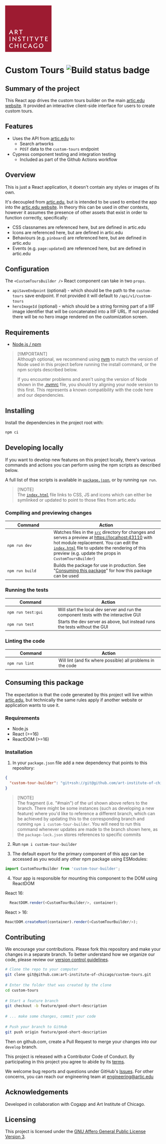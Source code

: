 ![Art Institute of Chicago](https://raw.githubusercontent.com/Art-Institute-of-Chicago/template/master/aic-logo.gif)

# Custom Tours ![Build status badge](https://github.com/art-institute-of-chicago/custom-tours/actions/workflows/build.yml/badge.svg)


## Summary of the project

This React app drives the custom tours builder on the main [artic.edu website](https://artic.edu/custom-tours). It provided an interactive client-side interface for users to create custom tours.

## Features

- Uses the API from [artic.edu](https://artic.edu) to:
  - Search artworks
  - `POST` data to the `custom-tours` endpoint
- Cypress component testing and integration testing
  - Included as part of the Github Actions workflow

## Overview

This is just a React application, it doesn't contain any styles or images of its own.

It's decoupled from [artic.edu](https://github.com/art-institute-of-chicago/artic.edu), but is intended to be used to embed the app into the [artic.edu website](https://artic.edu). In theory this can be used in other contexts, however it assumes the presence of other assets that exist in order to function correctly, specifically:

- CSS classnames are referenced here, but are defined in artic.edu
- Icons are referenced here, but are defined in artic.edu
- Behaviours (e.g. `pinboard`) are referenced here, but are defined in artic.edu
- Events (e.g. `page:updated`) are referenced here, but are defined in artic.edu

## Configuration

The `<CustomToursBuilder />` React component can take in two `props`.

- `apiSaveEndpoint` (optional) - which should be the path to the `custom-tours` save endpoint. If not provided it will default to `/api/v1/custom-tours`
- `heroImageId` (optional) - which should be a string forming part of a IIIF image identifier that will be concatenated into a IIIF URL. If not provided there will be no hero image rendered on the customization screen.


## Requirements

- [Node.js / npm](https://docs.npmjs.com/downloading-and-installing-node-js-and-npm)

> [!IMPORTANT]<br>
> Although optional, we recommend using [nvm](https://github.com/nvm-sh/nvm) to match the version of Node used in this project before running the install command, or the npm scripts described below.
>
> If you encounter problems and aren't using the version of Node shown in the [.nvmrc](.nvmrc) file, you should try aligning your node version to this first. This represents a known compatibility with the code here and our dependencies.


## Installing

Install the dependencies in the project root with:

```bash
npm ci
```

## Developing locally

If you want to develop new features on this project locally, there's various commands and actions you can perform using the npm scripts as described below.

A full list of thse scripts is available in [`package.json`](package.json), or by running `npm run`.


> [!NOTE]<br>
> The [`index.html`](./index.html) file links to CSS, JS and icons which can either be symlinked or updated to point to those files from artic.edu


### Compiling and previewing changes

<table width="100%">
  <thead>
    <tr>
      <th width="300px">Command</th>
      <th width="800px">Action</th>
    </tr>
  </thead>
  <tbody>
    <tr>
      <td><code>npm run dev</code></td>
      <td>Watches files in the <a href="./src"><code>src</code></a> directory for changes and serves a preview at <a href="https://localhost:43110">https://localhost:43110</a> with hot module replacement. You can edit the <a href="./index.html"><code>index.html</code></a> file to update the rendering of this preview (e.g. update the props in <code>CustomToursBuilder</code>)</a></td>
    </tr>
    <tr>
      <td><code>npm run build</code></td>
      <td>Builds the package for use in production. See "<a href="#consuming-this-package">Consuming this package</a>" for how this package can be used</td>
    </tr>
  </tbody>
</table>


### Running the tests

<table width="100%">
  <thead>
    <tr>
      <th width="300px">Command</th>
      <th width="800px">Action</th>
    </tr>
  </thead>
  <tbody>
    <tr>
      <td><code>npm run test:gui</code></td>
      <td>Will start the local dev server and run the component tests with the interactive GUI</td>
    </tr>
    <tr>
      <td><code>npm run test</code></td>
      <td>Starts the dev server as above, but instead runs the tests without the GUI</td>
    </tr>
  </tbody>
</table>

### Linting the code

<table width="100%">
  <thead>
    <tr>
      <th width="300px">Command</th>
      <th width="800px">Action</th>
    </tr>
  </thead>
  <tbody>
    <tr>
      <td><code>npm run lint</code></td>
      <td>Will lint (and fix where possible) all problems in the code</td>
    </tr>
  </tbody>
</table>

## Consuming this package

The expectation is that the code generated by this project will live within [artic.edu](https://www.artic.edu/), but technically the same rules apply if another website or application wants to use it.


### Requirements

- Node.js
- React (>=16)
- ReactDOM (>=16)

### Installation

1. In your `package.json` file add a new dependency that points to this repository:

```json
{
  "custom-tour-builder": "git+ssh://git@github.com/art-institute-of-chicago/custom-tours.git#main",
}
```

> [!NOTE]<br>
> The fragment (i.e. "#main") of the url shown above refers to the branch. There might be some instances (such as developing a new feature) where you'd like to reference a different branch, which can be achieved by updating this to the corresponding branch and running `npm i custom-tour-builder`. You will need to run this command whenever updates are made to the branch shown here, as the `package-lock.json` stores references to specific commits

2. Run `npm i custom-tour-builder`

3. The default export for the primary component of this app can be accessed as you would any other npm package using ESModules:
```js
import CustomTourBuilder from 'custom-tour-builder';
```

4. Your app is responsible for mounting this component to the DOM using ReactDOM

React 16:
```js
  ReactDOM.render(<CustomTourBuilder/>, container);
```


React > 16:
```js
ReactDOM.createRoot(container).render(<CustomTourBuilder/>);
```


## Contributing

We encourage your contributions. Please fork this repository and make your changes in a separate branch. To better understand how we organize our code, please review our [version control guidelines](https://docs.google.com/document/d/1B-27HBUc6LDYHwvxp3ILUcPTo67VFIGwo5Hiq4J9Jjw).

```bash
# Clone the repo to your computer
git clone git@github.com:art-institute-of-chicago/custom-tours.git

# Enter the folder that was created by the clone
cd custom-tours

# Start a feature branch
git checkout -b feature/good-short-description

# ... make some changes, commit your code

# Push your branch to GitHub
git push origin feature/good-short-description
```

Then on github.com, create a Pull Request to merge your changes into our
`develop` branch.

This project is released with a Contributor Code of Conduct. By participating in
this project you agree to abide by its [terms](CODE_OF_CONDUCT.md).

We welcome bug reports and questions under GitHub's [Issues](issues). For other concerns, you can reach our engineering team at [engineering@artic.edu](mailto:engineering@artic.edu)

## Acknowledgements

Developed in collaboration with Cogapp and Art Institute of Chicago.
## Licensing

This project is licensed under the [GNU Affero General Public License
Version 3](LICENSE).

